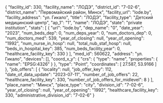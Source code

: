 {
    "facility_id": 330,
    "facility_name": "ЛОДЭ",
    "district_id": "7-02-6",
    "district_name": "Первомайский район, Минск",
    "facility_url": "lode.by",
    "facility_address": "ул. Гикало",
    "title": "ЛОДЭ",
    "facility_type": "Детский медицинский центр",
    "ap_1": "1",
    "name": "ЛОДЭ",
    "state": "private institution",
    "stats": [
        {
            "url": "lode.by",
            "dep_name": "0",
            "date_year": "2023",
            "num_beds_dep": 0,
            "num_deps_year": 0,
            "num_doctors_dep": 0,
            "num_doctors_med": 539,
            "year_of_closing": null,
            "year_of_opening": "1992",
            "num_nurse_in_hosp": null,
            "total_nub_staf_hosp": null,
            "beds_in_hospital_key": 385,
            "num_beds_facility_year": 0,
            "healthcare_facility_key": 330
        }
    ],
    "med_id": 560622,
    "address": "ул. Гикало",
    "devices": [],
    "coord_x_y": {
        "crs": {
            "type": "name",
            "properties": {
                "name": "EPSG:4326"
            }
        },
        "type": "Point",
        "coordinates": [
            27.587,
            53.9166
        ]
    },
    "job_offers": [
        {
            "locality": null,
            "job_offer_key": 112,
            "date_of_data_update": "2023-07-11",
            "number_of_job_offers": 22,
            "healthcare_facility_key": 330,
            "number_of_job_offers_for_midlevel": 8
        }
    ],
    "place_name": "Минск",
    "place_type": "city",
    "division_id": "7-02-6",
    "year_of_closing": null,
    "year_of_opening": "1992",
    "healthcare_facility_key": 330,
    "administrative_division_id": "7-02-6"
}